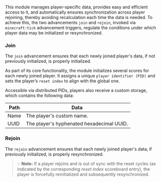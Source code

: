 This module manages player-specific data, provides easy and efficient access to it, and automatically ensures synchronization across player rejoining, thereby avoiding recalculation each time the data is needed. To achieve this, the two advancements `join` and `rejoin`, invoked via `minecraft:tick` advancement triggers, regulate the conditions under which player data may be initialized or resynchronized.

### Join

The `join` advancement ensures that each newly joined player's data, if not previously initialized, is properly initialized.

As part of its core functionality, the module initializes several scores for each newly joined player. It assigns a unique `player identifier (PID)` and sets the player’s `reset index` to align with the global one.

Accessible via distributed PIDs, players also receive a custom storage, which contains the following data:

| Path                    | Data                                                     |
|-------------------------|----------------------------------------------------------|
| Name                    | The player's custom name.                                |
| UUID                    | The player's hyphenated hexadecimal UUID.                |

### Rejoin

The `rejoin` advancement ensures that each newly joined player's data, if previously initialized, is properly resynchronized.

>💡 **Note:** If a player rejoins and is out of sync with the reset cycles (as indicated by the corresponding _reset index_ scoreboard entry), the player is forcefully reinitialized and subsequently resynchronized.